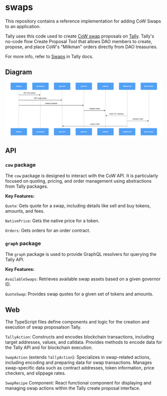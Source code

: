 # swaps

This repository contains a reference implementation for adding CoW Swaps to an application. 

Tally uses this code used to create [CoW swap](https://cow.fi/) proposals on [Tally](https://tally.xyz/). Tally's no-code flow Create Proposal Tool that allows DAO members to create, propose, and place CoW's "Milkman" orders directly from DAO treasuries.

For more info, refer to [Swaps](https://docs.tally.xyz/knowledge-base/proposals/creating-proposals/swaps) in Tally docs.

## Diagram

![Swaps on Tally](https://github.com/withtally/swaps/blob/ba3404b870affc7c5e21c3f9348a2825f4324c9c/swaps-on-tally.png)

## API

### `cow` package

The `cow` package is designed to interact with the CoW API. It is particularly focused on quoting, pricing, and order management using abstractions from Tally packages.

**Key Features:**

`Quote`: Gets quote for a swap, including details like sell and buy tokens, amounts, and fees.

`NativePrice`: Gets the native price for a token.

`Orders`: Gets orders for an order contract.

### `graph` package

The `graph` package is used to provide GraphQL resolvers for querying the Tally API.

**Key Features:**

`AvailableSwaps`: Retrieves available swap assets based on a given governor ID.

`QuoteSwap`: Provides swap quotes for a given set of tokens and amounts.


## Web

The TypeScript files define components and logic for the creation and execution of swap proposalson Tally.

`TallyAction`:
Constructs and encodes blockchain transactions, including target addresses, values, and calldata.
Provides methods to encode data for the Tally API and for blockchain execution.

`SwapAction` (extends `TallyAction`):
Specializes in swap-related actions, including encoding and preparing data for swap transactions.
Manages swap-specific data such as contract addresses, token information, price checkers, and slippage rates.

`SwapRecipe` Component:
React functional component for displaying and managing swap actions within the Tally create proposal interface.

